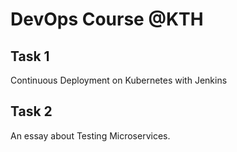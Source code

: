# DevOps Course @KTH

## Task 1
Continuous Deployment on Kubernetes with Jenkins
## Task 2
An essay about Testing Microservices.
